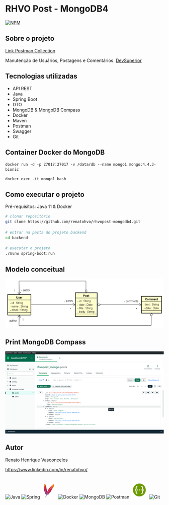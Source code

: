 # RHVO Post - MongoDB4
[![NPM](https://img.shields.io/npm/l/react)](https://github.com/renatohvo/rhvopost-mongodb4/blob/main/LICENSE) 

## Sobre o projeto
[Link Postman Collection](https://elements.getpostman.com/redirect?entityId=21956516-8e69ba20-0dc5-4306-9f08-1e704a40b20e&entityType=collection "Link Postman Collection")

Manutenção de Usuários, Postagens e Comentários. [DevSuperior](https://github.com/devsuperior/nosql/blob/main/workshop-springboot2-mongo4/README.md "https://github.com/devsuperior/nosql")

## Tecnologias utilizadas

- API REST
- Java
- Spring Boot
- DTO
- MongoDB & MongoDB Compass
- Docker
- Maven
- Postman
- Swagger
- Git

## Container Docker do MongoDB

```
docker run -d -p 27017:27017 -v /data/db --name mongo1 mongo:4.4.3-bionic
```
```
docker exec -it mongo1 bash
```

## Como executar o projeto

Pré-requisitos: Java 11 & Docker

```bash
# clonar repositório
git clone https://github.com/renatohvo/rhvopost-mongodb4.git

# entrar na pasta do projeto backend
cd backend

# executar o projeto
./mvnw spring-boot:run
```

## Modelo conceitual
![Modelo Conceitual](https://github.com/renatohvo/assets/raw/main/rhvopost-mongodb4/modeloconceitual-rhvopost-mongodb4.png)

## Print MongoDB Compass
![MongoDB Compass](https://github.com/renatohvo/assets/raw/main/rhvopost-mongodb4/print-rhvopost-mongodb4.png)

## Autor

Renato Henrique Vasconcelos

https://www.linkedin.com/in/renatohvo/

## 

<div display: inline-block>
    <img src="https://cdn.jsdelivr.net/gh/devicons/devicon/icons/java/java-original.svg" alt="Java" width="50" heigth="50" />
    <img src="https://cdn.jsdelivr.net/gh/devicons/devicon/icons/spring/spring-original.svg" alt="Spring" width="50" heigth="50" />
    <img src="https://raw.githubusercontent.com/vscode-icons/vscode-icons/63a4a33b35b50d243716d03b95a955e49db97662/icons/file_type_maven.svg" alt="Maven" width="50" heigth="50" />
    <img src="https://cdn.jsdelivr.net/gh/devicons/devicon/icons/docker/docker-plain.svg" alt="Docker" width="55" heigth="55" />
    <img src="https://cdn.jsdelivr.net/gh/devicons/devicon/icons/mongodb/mongodb-original.svg" alt="MongoDB" width="50" height="50" />
    <img src="https://www.vectorlogo.zone/logos/getpostman/getpostman-icon.svg" alt="Postman" width="50" height="50" />
    <img src="https://raw.githubusercontent.com/vscode-icons/vscode-icons/63a4a33b35b50d243716d03b95a955e49db97662/icons/file_type_swagger.svg" alt="Swagger" alt="Swagger" width="55" heigth="55" />
    <img src="https://cdn.jsdelivr.net/gh/devicons/devicon/icons/git/git-plain.svg" alt="Git" width="50" heigth="50" />
</div>
